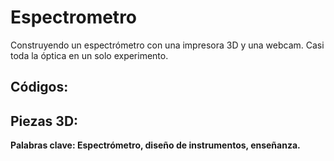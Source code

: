 # Espectrometro
Construyendo un espectrómetro con una impresora 3D y una webcam. Casi toda la óptica en un solo experimento.


## Códigos:


## Piezas 3D:


**Palabras clave: Espectrómetro, diseño de instrumentos, enseñanza.**

